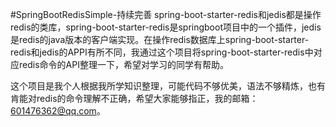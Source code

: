 #SpringBootRedisSimple-持续完善
spring-boot-starter-redis和jedis都是操作redis的类库，spring-boot-starter-redis是springboot项目中的一个插件，jedis是redis的java版本的客户端实现。在操作redis数据库上spring-boot-starter-redis和jedis的APPI有所不同，我通过这个项目将spring-boot-starter-redis中对应redis命令的API整理一下，希望对学习的同学有帮助。

这个项目是我个人根据我所学知识整理，可能代码不够优美，语法不够精炼，也有肯能对redis的命令理解不正确，希望大家能够指正，我的邮箱：601476362@qq.com。
